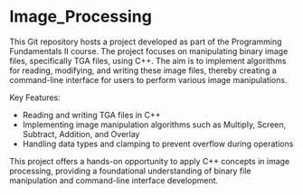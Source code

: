 # Image_Processing
This Git repository hosts a project developed as part of the Programming Fundamentals II course. The project focuses on manipulating binary image files, specifically TGA files, using C++. The aim is to implement algorithms for reading, modifying, and writing these image files, thereby creating a command-line interface for users to perform various image manipulations.

Key Features:

* Reading and writing TGA files in C++
* Implementing image manipulation algorithms such as Multiply, Screen, Subtract, Addition, and Overlay
* Handling data types and clamping to prevent overflow during operations

This project offers a hands-on opportunity to apply C++ concepts in image processing, providing a foundational understanding of binary file manipulation and command-line interface development.





